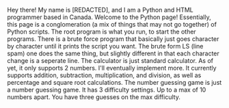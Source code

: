 Hey there! My name is [REDACTED], and I am a Python and HTML programmer based in Canada. 
Welcome to the Python page! 
Essentially, this page is a conglomeration (a mix of things that may not go together) of Python scripts. The root program is what you run, to start the other programs. 
There is a brute force program that basically just goes character by character until it prints the script you want. The brute form LS (line spam) one does the same thing, but slightly different in that each character change is a seperate line.
The calculator is just standard calculator. As of yet, it only supports 2 numbers. I'll eventually implement more. It currently supports addition, subtraction, multiplication, and division, as well as percentage and square root calculations. 
The number guessing game is just a number guessing game. It has 3 difficulty settings. Up to a max of 10 numbers apart. You have three guesses on the max difficulty. 
